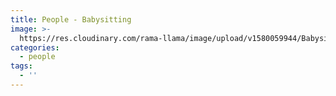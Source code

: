 ```yaml
---
title: People - Babysitting
image: >-
  https://res.cloudinary.com/rama-llama/image/upload/v1580059944/Babysitting_jlcw9n.jpg
categories:
  - people
tags:
  - ''
---
```


